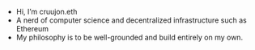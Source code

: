 -  Hi, I’m cruujon.eth
- A nerd of computer science and decentralized infrastructure such as Ethereum
-  My philosophy is to be well-grounded and build entirely on my own. 

<!---
cruujon/cruujon is a ✨ special ✨ repository because its `README.md` (this file) appears on your GitHub profile.
You can click the Preview link to take a look at your changes.
--->

